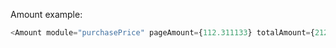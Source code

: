 Amount example:
``` js
<Amount module="purchasePrice" pageAmount={112.311133} totalAmount={212.3336}/>
```